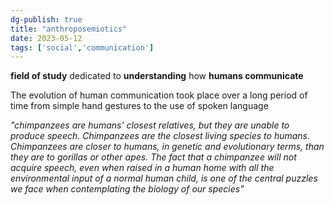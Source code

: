 ```yaml
---  
dg-publish: true  
title: "anthroposemiotics"  
date: 2023-05-12  
tags: ['social','communication']  
---  
```

  
**field of study** dedicated to **understanding** how **humans communicate**  
  
The evolution of human communication took place over a long period of time from simple hand gestures to the use of spoken language  
  
*"chimpanzees are humans' closest relatives, but they are unable to produce speech. Chimpanzees are the closest living species to humans. Chimpanzees are closer to humans, in genetic and evolutionary terms, than they are to gorillas or other apes. The fact that a chimpanzee will not acquire speech, even when raised in a human home with all the environmental input of a normal human child, is one of the central puzzles we face when contemplating the biology of our species"*  
